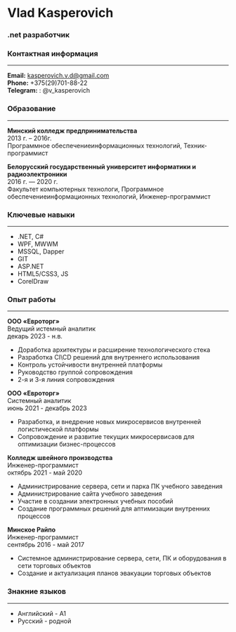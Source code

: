 # Vlad Kasperovich

### .net разработчик

### Контактная информация
 ---
**Email:** kasperovich.v.d@gmail.com  
**Phone:** +375(29)701-88-22\
**Telegram:** : @v_kasperovich 


### Образование
---

**Минский колледж предпринимательства**  
2013 г. – 2016г.  
Программное обеспечениеинформационных технологий, Техник-программист  

**Белорусский государственный университет информатики и радиоэлектроники**  
2016 г. — 2020 г.  
Факультет компьютерных технологи, Программное обеспечениеинформационных технологий, Инженер-программист  

### Ключевые навыки
---

- .NET, C#
- WPF, MWWM
- MSSQL, Dapper
- GIT
- ASP.NET
- HTML5/CSS3, JS
- CorelDraw

### Опыт работы
---

**ООО «Евроторг»**  
Ведущий истемный аналитик  
декарь 2023 - н.в.  
- Доработка архитектуры и расширение технологического стека
- Разработка CI\CD решений для внутреннего использования
- Контроль устойчивости внутренней платформы
- Руководство группой сопровождения
- 2-я и 3-я линия сопровождения

**ООО «Евроторг»**  
Системный аналитик  
июнь 2021 - декабрь 2023  
- Разработка, и внедрение новых микросервисов внутренней логистической платформы
- Сопровождение и развитие текущих микросервисаов для оптимизации бизнес-процессов

**Колледж швейного производства**  
Инженер-программист  
октябрь 2021 - май 2020  
- Администрирование сервера, сети и парка ПК учебного заведения
- Администрирование сайта учебного заведения
- Участие в создании электронных учебных пособий
- Создание программных решений для аптимизации внутренних процессов

**Минское Райпо**  
Инженер-программист  
сентябрь 2016 - май 2017  
- Системное администрирование сервера, сети, ПК и оборудования в сети торговых объектов
- Создание и актуализация планов эвакуации торговых объектов

### Знакние языков  
---
- Английский - А1
- Русский - родной
